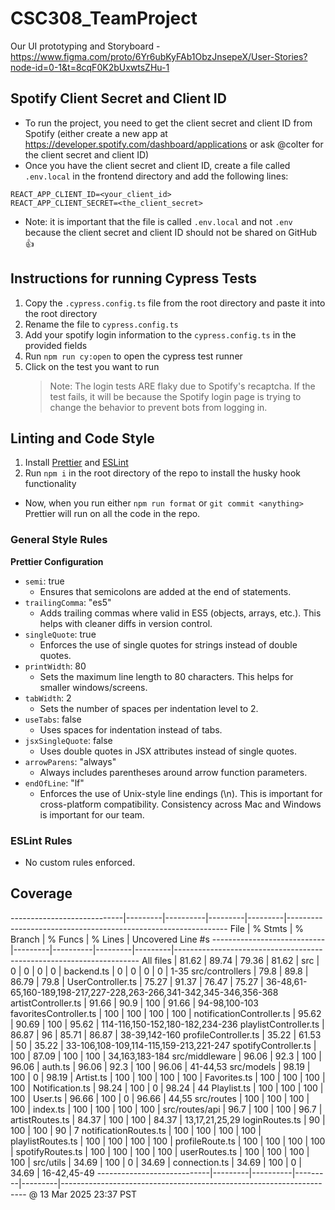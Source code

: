 # CSC308_TeamProject

Our UI prototyping and Storyboard - https://www.figma.com/proto/6Yr6ubKyFAb1ObzJnsepeX/User-Stories?node-id=0-1&t=8cqF0K2bUxwtsZHu-1

## Spotify Client Secret and Client ID

- To run the project, you need to get the client secret and client ID from Spotify (either create a new app at https://developer.spotify.com/dashboard/applications or ask @colter for the client secret and client ID)
- Once you have the client secret and client ID, create a file called `.env.local` in the frontend directory and add the following lines:

```
REACT_APP_CLIENT_ID=<your_client_id>
REACT_APP_CLIENT_SECRET=<the_client_secret>
```

- Note: it is important that the file is called `.env.local` and not `.env` because the client secret and client ID should not be shared on GitHub 👍

## Instructions for running Cypress Tests

1. Copy the `.cypress.config.ts` file from the root directory and paste it into the root directory
2. Rename the file to `cypress.config.ts`
3. Add your spotify login information to the `cypress.config.ts` in the provided fields
4. Run `npm run cy:open` to open the cypress test runner
5. Click on the test you want to run
   > Note: The login tests ARE flaky due to Spotify's recaptcha. If the test fails, it will be because the Spotify login page is trying to change the behavior to prevent bots from logging in.

## Linting and Code Style

1. Install [Prettier](https://marketplace.visualstudio.com/items?itemName=esbenp.prettier-vscode) and [ESLint](https://marketplace.visualstudio.com/items?itemName=dbaeumer.vscode-eslint)
2. Run `npm i` in the root directory of the repo to install the husky hook functionality

- Now, when you run either `npm run format` or `git commit <anything>` Prettier will run on all the code in the repo.

### General Style Rules

**Prettier Configuration**

- `semi`: true
  - Ensures that semicolons are added at the end of statements.
- `trailingComma`: "es5"
  - Adds trailing commas where valid in ES5 (objects, arrays, etc.). This helps with cleaner diffs in version control.
- `singleQuote`: true
  - Enforces the use of single quotes for strings instead of double quotes.
- `printWidth`: 80
  - Sets the maximum line length to 80 characters. This helps for smaller windows/screens.
- `tabWidth`: 2
  - Sets the number of spaces per indentation level to 2.
- `useTabs`: false
  - Uses spaces for indentation instead of tabs.
- `jsxSingleQuote`: false
  - Uses double quotes in JSX attributes instead of single quotes.
- `arrowParens`: "always"
  - Always includes parentheses around arrow function parameters.
- `endOfLine`: "lf"
  - Enforces the use of Unix-style line endings (\n). This is important for cross-platform compatibility. Consistency across Mac and Windows is important for our team.

### ESLint Rules

- No custom rules enforced.

## Coverage

----------------------------|---------|----------|---------|---------|---------------------------------------------------------------
File | % Stmts | % Branch | % Funcs | % Lines | Uncovered Line #s
----------------------------|---------|----------|---------|---------|---------------------------------------------------------------------
All files | 81.62 | 89.74 | 79.36 | 81.62 |
src | 0 | 0 | 0 | 0 |
backend.ts | 0 | 0 | 0 | 0 | 1-35
src/controllers | 79.8 | 89.8 | 86.79 | 79.8 |
UserController.ts | 75.27 | 91.37 | 76.47 | 75.27 | 36-48,61-65,160-189,198-217,227-228,263-266,341-342,345-346,356-368
artistController.ts | 91.66 | 90.9 | 100 | 91.66 | 94-98,100-103
favoritesController.ts | 100 | 100 | 100 | 100 |
notificationController.ts | 95.62 | 90.69 | 100 | 95.62 | 114-116,150-152,180-182,234-236
playlistController.ts | 86.87 | 96 | 85.71 | 86.87 | 38-39,142-160
profileController.ts | 35.22 | 61.53 | 50 | 35.22 | 33-106,108-109,114-115,159-213,221-247
spotifyController.ts | 100 | 87.09 | 100 | 100 | 34,163,183-184
src/middleware | 96.06 | 92.3 | 100 | 96.06 |
auth.ts | 96.06 | 92.3 | 100 | 96.06 | 41-44,53
src/models | 98.19 | 100 | 0 | 98.19 |
Artist.ts | 100 | 100 | 100 | 100 |
Favorites.ts | 100 | 100 | 100 | 100 |
Notification.ts | 98.24 | 100 | 0 | 98.24 | 44
Playlist.ts | 100 | 100 | 100 | 100 |
User.ts | 96.66 | 100 | 0 | 96.66 | 44,55
src/routes | 100 | 100 | 100 | 100 |
index.ts | 100 | 100 | 100 | 100 |
src/routes/api | 96.7 | 100 | 100 | 96.7 |
artistRoutes.ts | 84.37 | 100 | 100 | 84.37 | 13,17,21,25,29
loginRoutes.ts | 90 | 100 | 100 | 90 | 7
notificationRoutes.ts | 100 | 100 | 100 | 100 |
playlistRoutes.ts | 100 | 100 | 100 | 100 |
profileRoute.ts | 100 | 100 | 100 | 100 |
spotifyRoutes.ts | 100 | 100 | 100 | 100 |
userRoutes.ts | 100 | 100 | 100 | 100 |
src/utils | 34.69 | 100 | 0 | 34.69 |
connection.ts | 34.69 | 100 | 0 | 34.69 | 16-42,45-49
----------------------------|---------|----------|---------|---------|---------------------------------------------------------------------
@ 13 Mar 2025 23:37 PST
